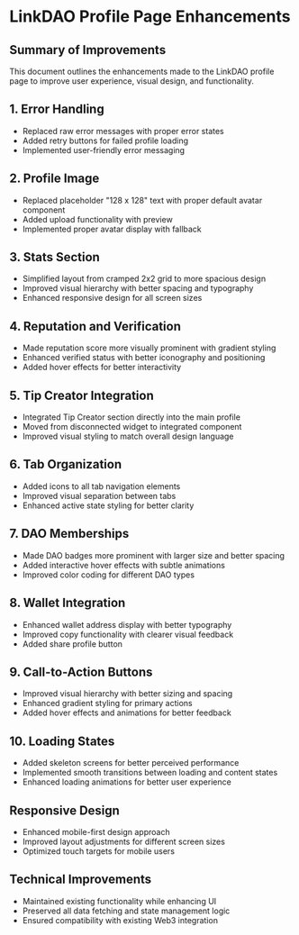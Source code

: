 # LinkDAO Profile Page Enhancements

## Summary of Improvements

This document outlines the enhancements made to the LinkDAO profile page to improve user experience, visual design, and functionality.

## 1. Error Handling
- Replaced raw error messages with proper error states
- Added retry buttons for failed profile loading
- Implemented user-friendly error messaging

## 2. Profile Image
- Replaced placeholder "128 x 128" text with proper default avatar component
- Added upload functionality with preview
- Implemented proper avatar display with fallback

## 3. Stats Section
- Simplified layout from cramped 2x2 grid to more spacious design
- Improved visual hierarchy with better spacing and typography
- Enhanced responsive design for all screen sizes

## 4. Reputation and Verification
- Made reputation score more visually prominent with gradient styling
- Enhanced verified status with better iconography and positioning
- Added hover effects for better interactivity

## 5. Tip Creator Integration
- Integrated Tip Creator section directly into the main profile
- Moved from disconnected widget to integrated component
- Improved visual styling to match overall design language

## 6. Tab Organization
- Added icons to all tab navigation elements
- Improved visual separation between tabs
- Enhanced active state styling for better clarity

## 7. DAO Memberships
- Made DAO badges more prominent with larger size and better spacing
- Added interactive hover effects with subtle animations
- Improved color coding for different DAO types

## 8. Wallet Integration
- Enhanced wallet address display with better typography
- Improved copy functionality with clearer visual feedback
- Added share profile button

## 9. Call-to-Action Buttons
- Improved visual hierarchy with better sizing and spacing
- Enhanced gradient styling for primary actions
- Added hover effects and animations for better feedback

## 10. Loading States
- Added skeleton screens for better perceived performance
- Implemented smooth transitions between loading and content states
- Enhanced loading animations for better user experience

## Responsive Design
- Enhanced mobile-first design approach
- Improved layout adjustments for different screen sizes
- Optimized touch targets for mobile users

## Technical Improvements
- Maintained existing functionality while enhancing UI
- Preserved all data fetching and state management logic
- Ensured compatibility with existing Web3 integration